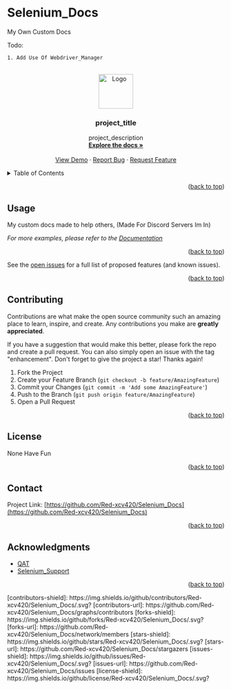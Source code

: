 # Selenium_Docs
My Own Custom Docs

Todo: 
```
1. Add Use Of Webdriver_Manager
```
<div id="top"></div>


<!-- PROJECT LOGO -->
<br />
<div align="center">
  <a href="https://github.com/Red-xcv420/Selenium_Docs/">
    <img src="images/logo.png" alt="Logo" width="80" height="80">
  </a>

<h3 align="center">project_title</h3>

  <p align="center">
    project_description
    <br />
    <a href="https://github.com/Red-xcv420/Selenium_Docs/"><strong>Explore the docs »</strong></a>
    <br />
    <br />
    <a href="https://github.com/Red-xcv420/Selenium_Docs/">View Demo</a>
    ·
    <a href="https://github.com/Red-xcv420/Selenium_Docs/issues">Report Bug</a>
    ·
    <a href="https://github.com/Red-xcv420/Selenium_Docs/issues">Request Feature</a>
  </p>
</div>



<!-- TABLE OF CONTENTS -->
<details>
  <summary>Table of Contents</summary>
  <ol>
    <li><a href="#usage">Usage</a></li>
    <li><a href="#contributing">Contributing</a></li>
    <li><a href="#contact">Contact</a></li>
    <li><a href="#acknowledgments">Acknowledgments</a></li>
  </ol>
</details>


<p align="right">(<a href="#top">back to top</a>)</p>



<!-- USAGE EXAMPLES -->
## Usage

My custom docs made to help others, (Made For Discord Servers Im In)

_For more examples, please refer to the [Documentation](https://selenium-python.readthedocs.io/)_

<p align="right">(<a href="#top">back to top</a>)</p>

See the [open issues](https://github.com/Red-xcv420/Selenium_Docs/issues) for a full list of proposed features (and known issues).

<p align="right">(<a href="#top">back to top</a>)</p>



<!-- CONTRIBUTING -->
## Contributing

Contributions are what make the open source community such an amazing place to learn, inspire, and create. Any contributions you make are **greatly appreciated**.

If you have a suggestion that would make this better, please fork the repo and create a pull request. You can also simply open an issue with the tag "enhancement".
Don't forget to give the project a star! Thanks again!

1. Fork the Project
2. Create your Feature Branch (`git checkout -b feature/AmazingFeature`)
3. Commit your Changes (`git commit -m 'Add some AmazingFeature'`)
4. Push to the Branch (`git push origin feature/AmazingFeature`)
5. Open a Pull Request

<p align="right">(<a href="#top">back to top</a>)</p>



<!-- LICENSE -->
## License

None Have Fun

<p align="right">(<a href="#top">back to top</a>)</p>



<!-- CONTACT -->
## Contact

Project Link: [https://github.com/Red-xcv420/Selenium_Docs](https://github.com/Red-xcv420/Selenium_Docs)

<p align="right">(<a href="#top">back to top</a>)</p>



<!-- ACKNOWLEDGMENTS -->
## Acknowledgments

* [QAT](https://discord.gg/bq3AcfdT6z)
* [Selenium_Support](https://discord.gg/XJm8cWXuYN)

<p align="right">(<a href="#top">back to top</a>)</p>
[contributors-shield]: https://img.shields.io/github/contributors/Red-xcv420/Selenium_Docs/.svg?
[contributors-url]: https://github.com/Red-xcv420/Selenium_Docs/graphs/contributors
[forks-shield]: https://img.shields.io/github/forks/Red-xcv420/Selenium_Docs/.svg?
[forks-url]: https://github.com/Red-xcv420/Selenium_Docs/network/members
[stars-shield]: https://img.shields.io/github/stars/Red-xcv420/Selenium_Docs/.svg?
[stars-url]: https://github.com/Red-xcv420/Selenium_Docs/stargazers
[issues-shield]: https://img.shields.io/github/issues/Red-xcv420/Selenium_Docs/.svg?
[issues-url]: https://github.com/Red-xcv420/Selenium_Docs/issues
[license-shield]: https://img.shields.io/github/license/Red-xcv420/Selenium_Docs/.svg?
